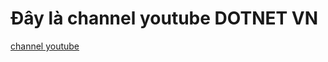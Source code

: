 # Đây là channel youtube DOTNET VN

[channel youtube](https://www.youtube.com/@dotnetvn7096/playlists)